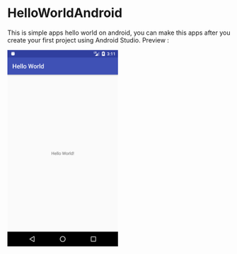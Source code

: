 # HelloWorldAndroid
This is simple apps hello world on android, you can make this apps after you create your first project using Android Studio.
Preview :

<img src="https://github.com/AdeWijaNugraha/helloworldandroid/blob/master/screenshot/Screenshot_1517325115.png" width="250">
